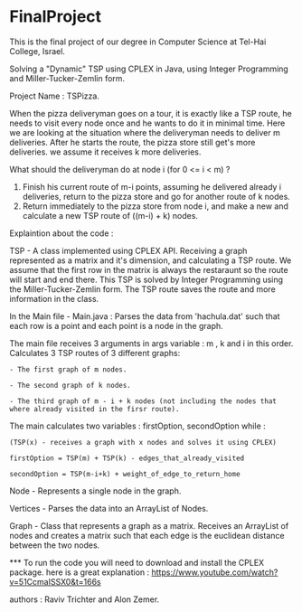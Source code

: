 # FinalProject

This is the final project of our degree in Computer Science at Tel-Hai College, Israel.

Solving a "Dynamic" TSP using CPLEX in Java, using Integer Programming and Miller-Tucker-Zemlin form.

Project Name : TSPizza.

When the pizza deliveryman goes on a tour, it is exactly like a TSP route, he needs to visit every node once and he wants to do it in minimal time.
Here we are looking at the situation where the deliveryman needs to deliver m deliveries. After he starts the route, the pizza store still get's more deliveries. we assume it receives k more deliveries.

What should the deliveryman do at node i (for 0 <= i < m) ? 
1. Finish his current route of m-i points, assuming he delivered already i deliveries, return to the pizza store and go for another route of k nodes.
2. Return immediately to the pizza store from node i, and make a new and calculate a new TSP route of ((m-i) + k) nodes.



Explaintion about the code :

  TSP - A class implemented using CPLEX API. Receiving a graph represented as a matrix and it's dimension, and calculating a TSP route. We assume that the first row in the matrix is always the restaraunt so the route will start and end there. This TSP is solved by Integer Programming using the Miller-Tucker-Zemlin form. The TSP route saves the route and more information in the class.




In the Main file - Main.java :
  Parses the data from 'hachula.dat' such that each row is a point and each point is a node in the graph.
  
  The main file receives 3 arguments in args variable : m , k and i in this order.
  Calculates 3 TSP routes of 3 different graphs: 
  
    - The first graph of m nodes.
    
    - The second graph of k nodes.
    
    - The third graph of m - i + k nodes (not including the nodes that where already visited in the firsr route).
    
  The main calculates two variables : firstOption, secondOption while :
    
    (TSP(x) - receives a graph with x nodes and solves it using CPLEX)
    
    firstOption = TSP(m) + TSP(k) - edges_that_already_visited
    
    secondOption = TSP(m-i+k) + weight_of_edge_to_return_home
    
  
  
  
  Node - Represents a single node in the graph.
  
  Vertices - Parses the data into an ArrayList of Nodes.
  
  Graph - Class that represents a graph as a matrix. Receives an ArrayList of nodes and creates a matrix such that each edge is the euclidean distance between the two nodes.
  
  
  
  
  *** To run the code you will need to download and install the CPLEX package. here is a great explanation :
  https://www.youtube.com/watch?v=51CcmaISSX0&t=166s
  
  authors : Raviv Trichter and Alon Zemer.
 

